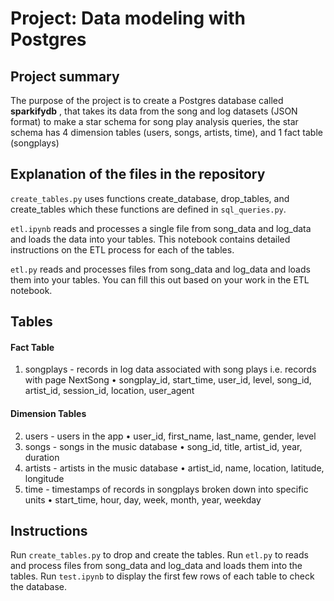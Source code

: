 # Project: Data modeling with Postgres
## Project summary
The purpose of the project is to create a Postgres database called **sparkifydb** , that takes its data from the song and log datasets (JSON format) to make a star schema for song play analysis queries, the star schema has 4 dimension tables (users, songs, artists, time), and 1 fact table (songplays)

## Explanation of the files in the repository
`create_tables.py` uses functions create_database, drop_tables, and create_tables which these functions are defined in `sql_queries.py`.

`etl.ipynb` reads and processes a single file from song_data and log_data and loads the data into your tables. This notebook contains detailed instructions on the ETL process for each of the tables.

`etl.py` reads and processes files from song_data and log_data and loads them into your tables. You can fill this out based on your work in the ETL notebook.

## Tables
#### Fact Table
1. songplays - records in log data associated with song plays i.e. records with page NextSong
• songplay_id, start_time, user_id, level, song_id, artist_id, session_id, location, user_agent
#### Dimension Tables
2. users - users in the app
• user_id, first_name, last_name, gender, level
3. songs - songs in the music database
• song_id, title, artist_id, year, duration
4. artists - artists in the music database
• artist_id, name, location, latitude, longitude
5. time - timestamps of records in songplays broken down into specific units
• start_time, hour, day, week, month, year, weekday

## Instructions
Run `create_tables.py` to drop and create the tables.
Run `etl.py` to reads and process files from song_data and log_data and loads them into the tables.
Run `test.ipynb` to display the first few rows of each table to check the database.
